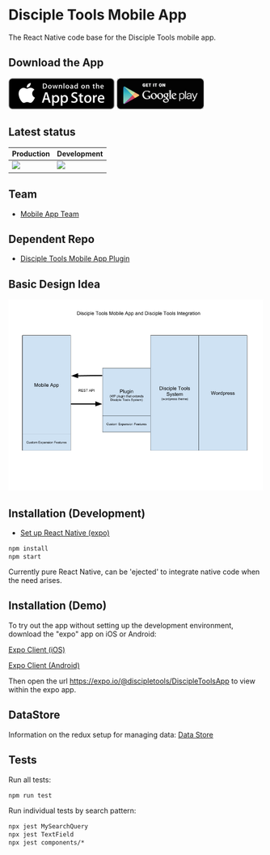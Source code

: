 # Disciple Tools Mobile App
The React Native code base for the Disciple Tools mobile app.

## Download the App

[![AppStore][appstore-image]][appstore-url]
[![PlayStore][playstore-image]][playstore-url]

## Latest status

| Production | Development |
| - | - |
| [![](https://github.com/DiscipleTools/disciple-tools-mobile-app/workflows/CI%2FCD/badge.svg)](https://github.com/DiscipleTools/disciple-tools-mobile-app/actions) | [![](https://github.com/DiscipleTools/disciple-tools-mobile-app/workflows/CI%2FCD/badge.svg?branch=development)](https://github.com/DiscipleTools/disciple-tools-mobile-app/actions) |


## Team
* [Mobile App Team](https://github.com/orgs/DiscipleTools/teams/mobile-app-lead-team)

## Dependent Repo
* [Disciple Tools Mobile App Plugin](https://github.com/DiscipleTools/disciple-tools-mobile-app-plugin)

## Basic Design Idea
![Basic Design Idea](https://github.com/DiscipleTools/disciple-tools-mobile-app-plugin/raw/master/mobile-app-design.png)

## Installation (Development)
* [Set up React Native (expo)](https://facebook.github.io/react-native/docs/getting-started)

```
npm install
npm start
```

Currently pure React Native, can be 'ejected' to integrate native code when the need arises.

## Installation (Demo)
To try out the app without setting up the development environment, download the "expo" app on iOS or Android:

[Expo Client (iOS)](https://itunes.apple.com/us/app/expo-client/id982107779?mt=8)

[Expo Client (Android)](https://play.google.com/store/apps/details?id=host.exp.exponent&hl=en_US)

Then open the url https://expo.io/@discipletools/DiscipleToolsApp to view within the expo app.

## DataStore
Information on the redux setup for managing data: [Data Store](https://github.com/DiscipleTools/disciple-tools-mobile-app/tree/master/store)

## Tests

Run all tests:
```
npm run test
```

Run individual tests by search pattern:
```
npx jest MySearchQuery
npx jest TextField
npx jest components/*
```

[appstore-image]: https://github.com/DiscipleTools/disciple-tools-mobile-app/blob/development/badges/appstore.png
[playstore-image]: https://github.com/DiscipleTools/disciple-tools-mobile-app/blob/development/badges/playstore.png

[appstore-url]: https://apps.apple.com/us/app/d-t/id1483836867
[playstore-url]: https://play.google.com/store/apps/details?id=tools.disciple.app
